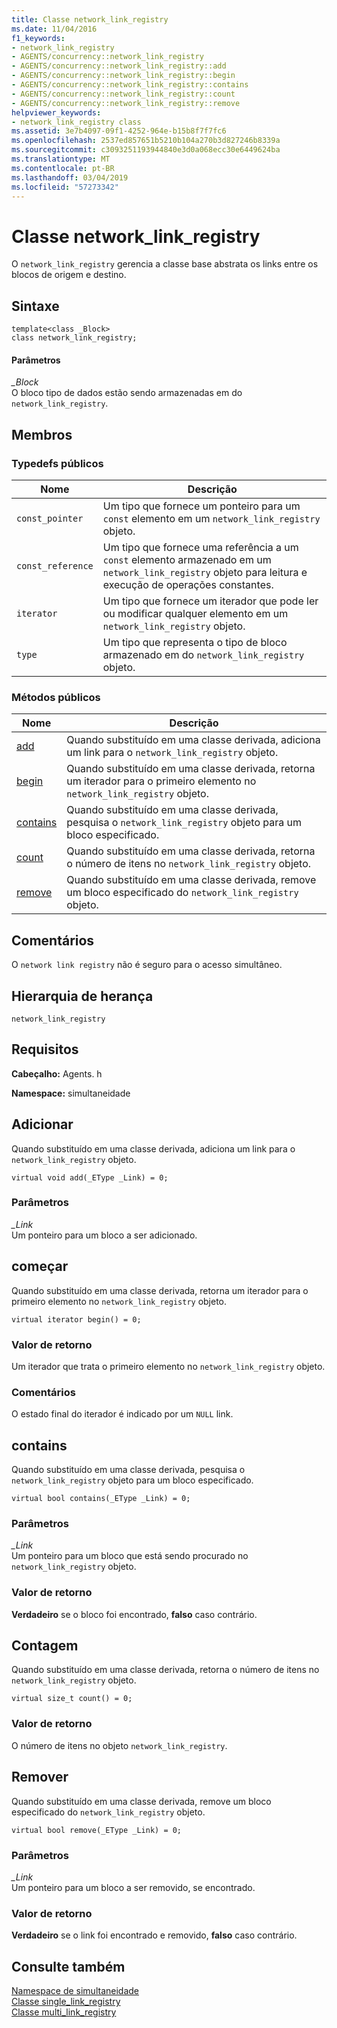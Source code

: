 ```yaml
---
title: Classe network_link_registry
ms.date: 11/04/2016
f1_keywords:
- network_link_registry
- AGENTS/concurrency::network_link_registry
- AGENTS/concurrency::network_link_registry::add
- AGENTS/concurrency::network_link_registry::begin
- AGENTS/concurrency::network_link_registry::contains
- AGENTS/concurrency::network_link_registry::count
- AGENTS/concurrency::network_link_registry::remove
helpviewer_keywords:
- network_link_registry class
ms.assetid: 3e7b4097-09f1-4252-964e-b15b8f7f7fc6
ms.openlocfilehash: 2537ed857651b5210b104a270b3d827246b8339a
ms.sourcegitcommit: c3093251193944840e3d0a068ecc30e6449624ba
ms.translationtype: MT
ms.contentlocale: pt-BR
ms.lasthandoff: 03/04/2019
ms.locfileid: "57273342"
---
```

# <a name="networklinkregistry-class"></a>Classe network_link_registry

O `network_link_registry` gerencia a classe base abstrata os links entre os blocos de origem e destino.

## <a name="syntax"></a>Sintaxe

```
template<class _Block>
class network_link_registry;
```

#### <a name="parameters"></a>Parâmetros

*_Block*<br/>
O bloco tipo de dados estão sendo armazenadas em do `network_link_registry`.

## <a name="members"></a>Membros

### <a name="public-typedefs"></a>Typedefs públicos

|Nome|Descrição|
|----------|-----------------|
|`const_pointer`|Um tipo que fornece um ponteiro para um `const` elemento em um `network_link_registry` objeto.|
|`const_reference`|Um tipo que fornece uma referência a um `const` elemento armazenado em um `network_link_registry` objeto para leitura e execução de operações constantes.|
|`iterator`|Um tipo que fornece um iterador que pode ler ou modificar qualquer elemento em um `network_link_registry` objeto.|
|`type`|Um tipo que representa o tipo de bloco armazenado em do `network_link_registry` objeto.|

### <a name="public-methods"></a>Métodos públicos

|Nome|Descrição|
|----------|-----------------|
|[add](#add)|Quando substituído em uma classe derivada, adiciona um link para o `network_link_registry` objeto.|
|[begin](#begin)|Quando substituído em uma classe derivada, retorna um iterador para o primeiro elemento no `network_link_registry` objeto.|
|[contains](#contains)|Quando substituído em uma classe derivada, pesquisa o `network_link_registry` objeto para um bloco especificado.|
|[count](#count)|Quando substituído em uma classe derivada, retorna o número de itens no `network_link_registry` objeto.|
|[remove](#remove)|Quando substituído em uma classe derivada, remove um bloco especificado do `network_link_registry` objeto.|

## <a name="remarks"></a>Comentários

O `network link registry` não é seguro para o acesso simultâneo.

## <a name="inheritance-hierarchy"></a>Hierarquia de herança

`network_link_registry`

## <a name="requirements"></a>Requisitos

**Cabeçalho:** Agents. h

**Namespace:** simultaneidade

##  <a name="add"></a> Adicionar

Quando substituído em uma classe derivada, adiciona um link para o `network_link_registry` objeto.

```
virtual void add(_EType _Link) = 0;
```

### <a name="parameters"></a>Parâmetros

*_Link*<br/>
Um ponteiro para um bloco a ser adicionado.

##  <a name="begin"></a> começar

Quando substituído em uma classe derivada, retorna um iterador para o primeiro elemento no `network_link_registry` objeto.

```
virtual iterator begin() = 0;
```

### <a name="return-value"></a>Valor de retorno

Um iterador que trata o primeiro elemento no `network_link_registry` objeto.

### <a name="remarks"></a>Comentários

O estado final do iterador é indicado por um `NULL` link.

##  <a name="contains"></a> contains

Quando substituído em uma classe derivada, pesquisa o `network_link_registry` objeto para um bloco especificado.

```
virtual bool contains(_EType _Link) = 0;
```

### <a name="parameters"></a>Parâmetros

*_Link*<br/>
Um ponteiro para um bloco que está sendo procurado no `network_link_registry` objeto.

### <a name="return-value"></a>Valor de retorno

**Verdadeiro** se o bloco foi encontrado, **falso** caso contrário.

##  <a name="count"></a> Contagem

Quando substituído em uma classe derivada, retorna o número de itens no `network_link_registry` objeto.

```
virtual size_t count() = 0;
```

### <a name="return-value"></a>Valor de retorno

O número de itens no objeto `network_link_registry`.

##  <a name="remove"></a> Remover

Quando substituído em uma classe derivada, remove um bloco especificado do `network_link_registry` objeto.

```
virtual bool remove(_EType _Link) = 0;
```

### <a name="parameters"></a>Parâmetros

*_Link*<br/>
Um ponteiro para um bloco a ser removido, se encontrado.

### <a name="return-value"></a>Valor de retorno

**Verdadeiro** se o link foi encontrado e removido, **falso** caso contrário.

## <a name="see-also"></a>Consulte também

[Namespace de simultaneidade](concurrency-namespace.md)<br/>
[Classe single_link_registry](single-link-registry-class.md)<br/>
[Classe multi_link_registry](multi-link-registry-class.md)
